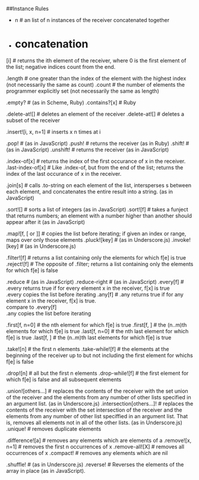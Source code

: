 ##Instance Rules

* n # an list of n instances of the receiver concatenated together
+ # concatenation

[i] # returns the ith element of the receiver, where 0 is the first element of the list; negative indices count from the end.
> <!--[<range>] # the subset of the receiver within the given range-->

.length # one greater than the index of the element with the highest index (not necessarily the same as count)
.count # the number of elements the programmer explicitly set (not necessarily the same as length)

.empty? # (as in Scheme, Ruby)
.contains?[x] # Ruby

.delete-at![<number>] # deletes an element of the receiver
.delete-at![<range>] # deletes a subset of the receiver

.insert![i, x, n=1] # inserts x n times at i

.pop! # (as in JavaScript)
.push! # returns the receiver (as in Ruby)
.shift! # (as in JavaScript)
.unshift! # returns the receiver (as in JavaScript)

.index-of[x] # returns the index of the first occurance of x in the receiver.
.last-index-of[x] # Like .index-of, but from the end of the list; returns the index of the last occurance of x in the receiver. 

.join[s] # calls .to-string on each element of the list, intersperses s between each element, and concatenates the entire result into a string. (as in JavaScript)

.sort![] # sorts a list of integers (as in JavaScript)
.sort![f] # takes a funject that returns numbers; an element with a number higher than another should appear after it (as in JavaScript)

.map![f, [<number> or <range>]] # copies the list before iterating; if given an index or range, maps over only those elements
.pluck![key] # (as in Underscore.js)
.invoke![key] # (as in Underscore.js)

.filter![f] # returns a list containing only the elements for which f[e] is true
.reject![f] # The opposite of .filter; returns a list containing only the elements for which f[e] is false

.reduce # (as in JavaScript)
.reduce-right # (as in JavaScript)
.every[f] # .every returns true if for every element x in the receiver, f[x] is true<br>.every copies the list before iterating
.any[f] # .any returns true if for any element x in the receiver, f[x] is true.<br>compare to .every[f]<br>.any copies the list before iterating

.first[f, n=0] # the nth element for which f[e] is true
.first[f, <range>] # the (n..m)th elements for which f[e] is true
.last[f, n=0] # the nth last element for which f[e] is true
.last[f, <range>] # the (n..m)th last elements for which f[e] is true

.take![n] # the first n elements
.take-while![f] # the elements at the beginning of the receiver up to but not including the first element for whichs f[e] is false

.drop![n] # all but the first n elements
.drop-while![f] # the first element for which f[e] is false and all subsequent elements

.union![others...] # replaces the contents of the receiver with the set union of the receiver and the elements from any number of other lists specified in an argument list. (as in Underscore.js)
.intersection[others...]! # replaces the contents of the receiver with the set intersection of the receiver and the elements from any number of other list speciffied in an argument list. That is, removes all elements not in all of the other lists. (as in Underscore.js)
.unique! # removes duplicate elements

.difference![a] # removes any elements which are elements of a
.remove![x, n=1] # removes the first n occurrences of x
.remove-all![X] # removes all occurrences of x
.compact! # removes any elements which are nil

.shuffle! # (as in Underscore.js)
.reverse! # Reverses the elements of the array in place (as in JavaScript).